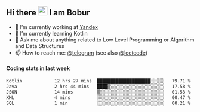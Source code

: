 ## Hi there <img src="https://media.giphy.com/media/hvRJCLFzcasrR4ia7z/giphy.gif" width="25px" height="25px"> I am Bobur

- 💼 I’m currently working at [Yandex](https://yandex.ru/)
- 🌱 I’m currently learning Kotlin
- 💬 Ask me about anything related to Low Level Programming or Algorithm and Data Structures
- 📫 How to reach me: [@telegram](https://t.me/octoant) (see also [@leetcode](https://leetcode.com/octoant/))    

#### Coding stats in last week

<!--START_SECTION:waka-->

```txt
Kotlin            12 hrs 27 mins  ████████████████████░░░░░   79.71 %
Java              2 hrs 44 mins   ████▒░░░░░░░░░░░░░░░░░░░░   17.58 %
JSON              14 mins         ▒░░░░░░░░░░░░░░░░░░░░░░░░   01.53 %
XML               4 mins          ░░░░░░░░░░░░░░░░░░░░░░░░░   00.47 %
SQL               1 min           ░░░░░░░░░░░░░░░░░░░░░░░░░   00.21 %
```

<!--END_SECTION:waka-->
